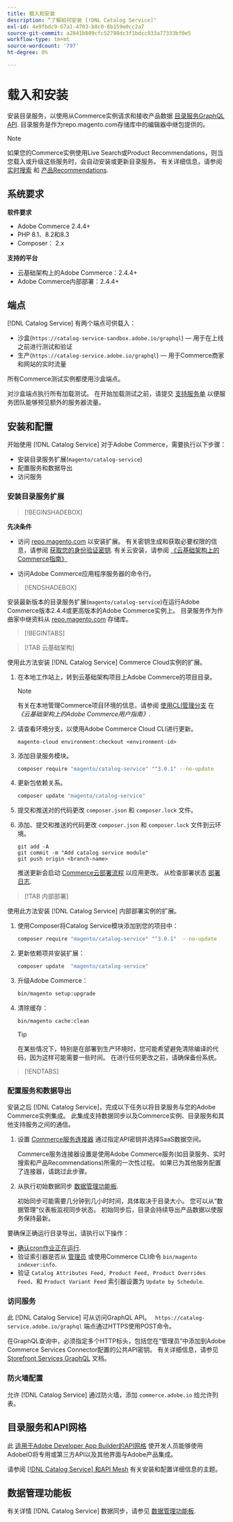 ```yaml
---
title: 载入和安装
description: “了解如何安装 [!DNL Catalog Service]"
exl-id: 4e9fbdc9-67a1-4703-b8c0-8b159e0cc2a7
source-git-commit: a2841b809cfc52798dc3f1bdcc033a77333bf0e5
workflow-type: tm+mt
source-wordcount: '797'
ht-degree: 0%

---
```


# 载入和安装

安装目录服务，以使用从Commerce实例请求和接收产品数据 [目录服务GraphQL API](https://developer.adobe.com/commerce/services/graphql/catalog-service/). 目录服务是作为repo.magento.com存储库中的编辑器中继包提供的。

>[!NOTE]
>
>如果您的Commerce实例使用Live Search或Product Recommendations，则当您载入或升级这些服务时，会自动安装或更新目录服务。 有关详细信息，请参阅 [实时搜索](https://experienceleague.adobe.com/en/docs/commerce-merchant-services/live-search/install) 和 [产品Recommendations](https://experienceleague.adobe.com/en/docs/commerce-merchant-services/product-recommendations/getting-started/install-configure).



## 系统要求

**软件要求**

- Adobe Commerce 2.4.4+
- PHP 8.1、8.2和8.3
- Composer： 2.x

**支持的平台**

- 云基础架构上的Adobe Commerce：2.4.4+
- Adobe Commerce内部部署：2.4.4+

## 端点

[!DNL Catalog Service] 有两个端点可供载入：

- 沙盒(`https://catalog-service-sandbox.adobe.io/graphql`) — 用于在上线之前进行测试和验证
- 生产(`https://catalog-service.adobe.io/graphql`) — 用于Commerce商家和网站的实时流量

所有Commerce测试实例都使用沙盒端点。

对沙盒端点执行所有加载测试。 在开始加载测试之前，请提交 [支持服务单](https://experienceleague.adobe.com/docs/commerce-knowledge-base/kb/help-center-guide/magento-help-center-user-guide.html#submit-ticket) 以便服务团队能够预见额外的服务器流量。

## 安装和配置

开始使用 [!DNL Catalog Service] 对于Adobe Commerce，需要执行以下步骤：

- 安装目录服务扩展(`magento/catalog-service`)
- 配置服务和数据导出
- 访问服务

### 安装目录服务扩展

>[!BEGINSHADEBOX]

**先决条件**

- 访问 [repo.magento.com](https://repo.magento.com) 以安装扩展。 有关密钥生成和获取必要权限的信息，请参阅 [获取您的身份验证密钥](https://experienceleague.adobe.com/en/docs/commerce-operations/installation-guide/prerequisites/authentication-keys). 有关云安装，请参阅 [《云基础架构上的Commerce指南》](https://experienceleague.adobe.com/en/docs/commerce-cloud-service/user-guide/develop/authentication-keys)

- 访问Adobe Commerce应用程序服务器的命令行。

>[!ENDSHADEBOX]

安装最新版本的目录服务扩展(`magento/catalog-service`)在运行Adobe Commerce版本2.4.4或更高版本的Adobe Commerce实例上。 目录服务作为作曲家中继资料从 [repo.magento.com](https://repo.magento.com) 存储库。

>[!BEGINTABS]

>[!TAB 云基础架构]

使用此方法安装 [!DNL Catalog Service] Commerce Cloud实例的扩展。

1. 在本地工作站上，转到云基础架构项目上Adobe Commerce的项目目录。

   >[!NOTE]
   >
   >有关在本地管理Commerce项目环境的信息，请参阅 [使用CLI管理分支](https://experienceleague.adobe.com/en/docs/commerce-cloud-service/user-guide/develop/cli-branches) 在 _《云基础架构上的Adobe Commerce用户指南》_.

1. 请查看环境分支，以使用Adobe Commerce Cloud CLI进行更新。

   ```shell
   magento-cloud environment:checkout <environment-id>
   ```

1. 添加目录服务模块。

   ```bash
   composer require "magento/catalog-service" "^3.0.1" --no-update
   ```

1. 更新包依赖关系。

   ```bash
   composer update "magento/catalog-service"
   ```

1. 提交和推送对的代码更改 `composer.json` 和 `composer.lock` 文件。

1. 添加、提交和推送的代码更改 `composer.json` 和 `composer.lock` 文件到云环境。

   ```shell
   git add -A
   git commit -m "Add catalog service module"
   git push origin <branch-name>
   ```

   推送更新会启动 [Commerce云部署流程](https://experienceleague.adobe.com/en/docs/commerce-cloud-service/user-guide/develop/deploy/process) 以应用更改。 从检查部署状态 [部署日志](https://experienceleague.adobe.com/en/docs/commerce-cloud-service/user-guide/develop/test/log-locations#deploy-log).

>[!TAB 内部部署]

使用此方法安装 [!DNL Catalog Service] 内部部署实例的扩展。

1. 使用Composer将Catalog Service模块添加到您的项目中：

   ```bash
   composer require "magento/catalog-service" "^3.0.1"  --no-update
   ```

1. 更新依赖项并安装扩展：

   ```bash
   composer update  "magento/catalog-service"
   ```

1. 升级Adobe Commerce：

   ```bash
   bin/magento setup:upgrade
   ```

1. 清除缓存：

   ```bash
   bin/magento cache:clean
   ```

   >[!TIP]
   >
   >在某些情况下，特别是在部署到生产环境时，您可能希望避免清除编译的代码，因为这样可能需要一些时间。 在进行任何更改之前，请确保备份系统。

>[!ENDTABS]

### 配置服务和数据导出

安装之后 [!DNL Catalog Service]，完成以下任务以将目录服务与您的Adobe Commerce实例集成。 此集成支持数据同步以及Commerce实例、目录服务和其他支持服务之间的通信。

1. 设置 [Commerce服务连接器](https://experienceleague.adobe.com/en/docs/commerce-merchant-services/user-guides/integration-services/saas) 通过指定API密钥并选择SaaS数据空间。

   Commerce服务连接器设置是使用Adobe Commerce服务(如目录服务、实时搜索和产品Recommendations)所需的一次性过程。 如果已为其他服务配置了连接器，请跳过此步骤。

1. 从执行初始数据同步 [数据管理功能板](https://experienceleague.adobe.com/en/docs/commerce-admin/systems/data-transfer/data-dashboard).

   初始同步可能需要几分钟到几小时时间，具体取决于目录大小。 您可以从“数据管理”仪表板监视同步状态。 初始同步后，目录会持续导出产品数据以使服务保持最新。

要确保正确运行目录导出，请执行以下操作：

- [确认cron作业正在运行](https://experienceleague.adobe.com/en/docs/commerce-knowledge-base/kb/troubleshooting/miscellaneous/cron-readiness-check-issues).
- 验证索引器是否从 [管理员](https://experienceleague.adobe.com/en/docs/commerce-admin/systems/tools/index-management) 或使用Commerce CLI命令 `bin/magento indexer:info`.
- 验证 `Catalog Attributes Feed, Product Feed, Product Overrides Feed`、和 `Product Variant Feed` 索引器设置为 `Update by Schedule`.

### 访问服务

此 [!DNL Catalog Service] 可从访问GraphQL API。 ` https://catalog-service.adobe.io/graphql` 端点通过HTTPS使用POST命令。

在GraphQL查询中，必须指定多个HTTP标头，包括您在“管理员”中添加到Adobe Commerce Services Connector配置的公共API密钥。 有关详细信息，请参见 [Storefront Services GraphQL](https://developer.adobe.com/commerce/services/graphql/) 文档。

### 防火墙配置

允许 [!DNL Catalog Service] 通过防火墙，添加 `commerce.adobe.io` 给允许列表。

## 目录服务和API网格

此 [适用于Adobe Developer App Builder的API网格](https://developer.adobe.com/graphql-mesh-gateway/gateway/overview/) 使开发人员能够使用AdobeIO将专用或第三方API以及其他界面与Adobe产品集成。

请参阅 [[!DNL Catalog Service] 和API Mesh](mesh.md) 有关安装和配置详细信息的主题。

## 数据管理功能板

有关详情 [!DNL Catalog Service] 数据同步，请参见 [数据管理功能板](https://experienceleague.adobe.com/en/docs/commerce-admin/systems/data-transfer/data-dashboard).
